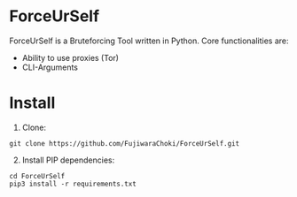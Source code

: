 # ForceUrSelf

ForceUrSelf is a Bruteforcing Tool written in Python.
Core functionalities are:

- Ability to use proxies (Tor)
- CLI-Arguments

# Install

1. Clone:

```
git clone https://github.com/FujiwaraChoki/ForceUrSelf.git
```

2. Install PIP dependencies:

```
cd ForceUrSelf
pip3 install -r requirements.txt
```
